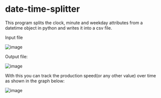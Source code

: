 # date-time-splitter
This program splits the clock, minute and weekday attributes from a datetime object in python and writes it into a csv file.


Input file

![image](https://user-images.githubusercontent.com/83580410/181024198-98db362e-95e3-4abb-95ba-5c29bbfde9ca.png)

Output file:

![image](https://user-images.githubusercontent.com/83580410/181024443-a0914a18-f48d-40f4-bbf6-cf2e0a6b8146.png)

With this you can track the production speed(or any other value) over time as shown in the graph below:

![image](https://user-images.githubusercontent.com/83580410/181024781-8beb0f92-680b-4eb6-bb46-1450e61d21a4.png)
